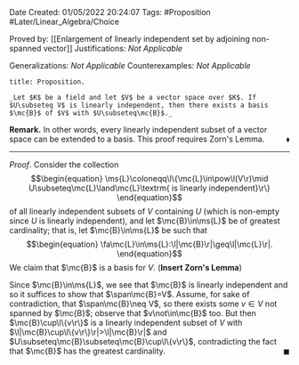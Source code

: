<br />
<br />

Date Created: 01/05/2022 20:24:07
Tags: #Proposition #Later/Linear_Algebra/Choice

Proved by: [[Enlargement of linearly independent set by adjoining non-spanned vector]]
Justifications: _Not Applicable_

Generalizations: _Not Applicable_
Counterexamples: _Not Applicable_

``` ad-Proposition
title: Proposition.

_Let $K$ be a field and let $V$ be a vector space over $K$. If $U\subseteq V$ is linearly independent, then there exists a basis $\mc{B}$ of $V$ with $U\subseteq\mc{B}$._

```

**Remark.** In other words, every linearly independent subset of a vector space can be extended to a basis. This proof requires Zorn's Lemma.<span style="float:right;">$\blacklozenge$</span>

---

_Proof_. Consider the collection
$$\begin{equation}
    \ms{L}\coloneqq\l\{\mc{L}\in\pow\l(V\r)\mid U\subseteq\mc{L}\land\mc{L}\textrm{ is linearly independent}\r\}
\end{equation}$$
of all linearly independent subsets of $V$ containing $U$ (which is non-empty since $U$ is linearly independent), and let $\mc{B}\in\ms{L}$ be of greatest cardinality; that is, let $\mc{B}\in\ms{L}$ be such that
$$\begin{equation}
    \fa\mc{L}\in\ms{L}:\l|\mc{B}\r|\geq\l|\mc{L}\r|.
\end{equation}$$
We claim that $\mc{B}$ is a basis for $V$. (**Insert Zorn's Lemma**)

Since $\mc{B}\in\ms{L}$, we see that $\mc{B}$ is linearly independent and so it suffices to show that $\span\mc{B}=V$. Assume, for sake of contradiction, that $\span\mc{B}\neq V$, so there exists some $v\in V$ not spanned by $\mc{B}$; observe that $v\not\in\mc{B}$ too. But then $\mc{B}\cup\l\{v\r\}$ is a linearly independent subset of $V$ with $\l|\mc{B}\cup\l\{v\r\}\r|>\l|\mc{B}\r|$ and $U\subseteq\mc{B}\subseteq\mc{B}\cup\l\{v\r\}$, contradicting the fact that $\mc{B}$ has the greatest cardinality.<span style="float:right;">$\blacksquare$</span>
